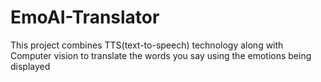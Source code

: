# EmoAI-Translator
This project combines TTS(text-to-speech) technology along with Computer vision to translate the words you say using the emotions being displayed
